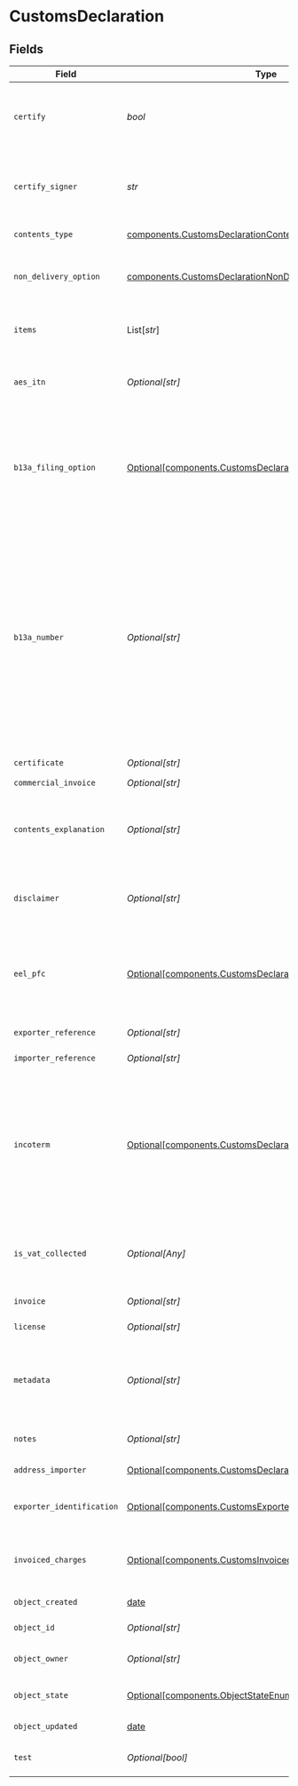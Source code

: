 # CustomsDeclaration


## Fields

| Field                                                                                                                                                                                                                                                                                                                         | Type                                                                                                                                                                                                                                                                                                                          | Required                                                                                                                                                                                                                                                                                                                      | Description                                                                                                                                                                                                                                                                                                                   | Example                                                                                                                                                                                                                                                                                                                       |
| ----------------------------------------------------------------------------------------------------------------------------------------------------------------------------------------------------------------------------------------------------------------------------------------------------------------------------- | ----------------------------------------------------------------------------------------------------------------------------------------------------------------------------------------------------------------------------------------------------------------------------------------------------------------------------- | ----------------------------------------------------------------------------------------------------------------------------------------------------------------------------------------------------------------------------------------------------------------------------------------------------------------------------- | ----------------------------------------------------------------------------------------------------------------------------------------------------------------------------------------------------------------------------------------------------------------------------------------------------------------------------- | ----------------------------------------------------------------------------------------------------------------------------------------------------------------------------------------------------------------------------------------------------------------------------------------------------------------------------- |
| `certify`                                                                                                                                                                                                                                                                                                                     | *bool*                                                                                                                                                                                                                                                                                                                        | :heavy_check_mark:                                                                                                                                                                                                                                                                                                            | Expresses that the certify_signer has provided all information of this customs declaration truthfully.                                                                                                                                                                                                                        | true                                                                                                                                                                                                                                                                                                                          |
| `certify_signer`                                                                                                                                                                                                                                                                                                              | *str*                                                                                                                                                                                                                                                                                                                         | :heavy_check_mark:                                                                                                                                                                                                                                                                                                            | Name of the person who created the customs declaration and is responsible for the validity of all <br/>information provided.                                                                                                                                                                                                  | Shawn Ippotle                                                                                                                                                                                                                                                                                                                 |
| `contents_type`                                                                                                                                                                                                                                                                                                               | [components.CustomsDeclarationContentsTypeEnum](../../models/components/customsdeclarationcontentstypeenum.md)                                                                                                                                                                                                                | :heavy_check_mark:                                                                                                                                                                                                                                                                                                            | Type of goods of the shipment.                                                                                                                                                                                                                                                                                                | MERCHANDISE                                                                                                                                                                                                                                                                                                                   |
| `non_delivery_option`                                                                                                                                                                                                                                                                                                         | [components.CustomsDeclarationNonDeliveryOptionEnum](../../models/components/customsdeclarationnondeliveryoptionenum.md)                                                                                                                                                                                                      | :heavy_check_mark:                                                                                                                                                                                                                                                                                                            | Indicates how the carrier should proceed in case the shipment can't be delivered.                                                                                                                                                                                                                                             |                                                                                                                                                                                                                                                                                                                               |
| `items`                                                                                                                                                                                                                                                                                                                       | List[*str*]                                                                                                                                                                                                                                                                                                                   | :heavy_check_mark:                                                                                                                                                                                                                                                                                                            | Distinct Parcel content items as Customs Items object_ids.                                                                                                                                                                                                                                                                    | [<br/>"5087f181d1dc4b14b73fdbf636498886"<br/>]                                                                                                                                                                                                                                                                                |
| `aes_itn`                                                                                                                                                                                                                                                                                                                     | *Optional[str]*                                                                                                                                                                                                                                                                                                               | :heavy_minus_sign:                                                                                                                                                                                                                                                                                                            | **required if eel_pfc is `AES_ITN`**<br><br/>AES / ITN reference of the shipment.                                                                                                                                                                                                                                             |                                                                                                                                                                                                                                                                                                                               |
| `b13a_filing_option`                                                                                                                                                                                                                                                                                                          | [Optional[components.CustomsDeclarationB13AFilingOptionEnum]](../../models/components/customsdeclarationb13afilingoptionenum.md)                                                                                                                                                                                              | :heavy_minus_sign:                                                                                                                                                                                                                                                                                                            | B13A Option details are obtained by filing a B13A Canada Export Declaration via the Canadian Export Reporting System (CERS). <br/><a href="https://www.cbsa-asfc.gc.ca/services/export/guide-eng.html" target="_blank" rel="noopener noreferrer"> More information on reporting commercial exports from Canada. </a>          |                                                                                                                                                                                                                                                                                                                               |
| `b13a_number`                                                                                                                                                                                                                                                                                                                 | *Optional[str]*                                                                                                                                                                                                                                                                                                               | :heavy_minus_sign:                                                                                                                                                                                                                                                                                                            | **must be provided if and only if b13a_filing_option is provided**<br><br/>Represents:<br> the Proof of Report (POR) Number when b13a_filing_option is `FILED_ELECTRONICALLY`;<br> <br/>the Summary ID Number when b13a_filing_option is `SUMMARY_REPORTING`;<br> <br/>or the Exemption Number when b13a_filing_option is `NOT_REQUIRED`. |                                                                                                                                                                                                                                                                                                                               |
| `certificate`                                                                                                                                                                                                                                                                                                                 | *Optional[str]*                                                                                                                                                                                                                                                                                                               | :heavy_minus_sign:                                                                                                                                                                                                                                                                                                            | Certificate reference of the shipment.                                                                                                                                                                                                                                                                                        |                                                                                                                                                                                                                                                                                                                               |
| `commercial_invoice`                                                                                                                                                                                                                                                                                                          | *Optional[str]*                                                                                                                                                                                                                                                                                                               | :heavy_minus_sign:                                                                                                                                                                                                                                                                                                            | N/A                                                                                                                                                                                                                                                                                                                           |                                                                                                                                                                                                                                                                                                                               |
| `contents_explanation`                                                                                                                                                                                                                                                                                                        | *Optional[str]*                                                                                                                                                                                                                                                                                                               | :heavy_minus_sign:                                                                                                                                                                                                                                                                                                            | **required if contents_type is `OTHER`**<br><br/>Explanation of the type of goods of the shipment.                                                                                                                                                                                                                            | T-Shirt purchase                                                                                                                                                                                                                                                                                                              |
| `disclaimer`                                                                                                                                                                                                                                                                                                                  | *Optional[str]*                                                                                                                                                                                                                                                                                                               | :heavy_minus_sign:                                                                                                                                                                                                                                                                                                            | Disclaimer for the shipment and customs information that have been provided.                                                                                                                                                                                                                                                  |                                                                                                                                                                                                                                                                                                                               |
| `eel_pfc`                                                                                                                                                                                                                                                                                                                     | [Optional[components.CustomsDeclarationEelPfcEnum]](../../models/components/customsdeclarationeelpfcenum.md)                                                                                                                                                                                                                  | :heavy_minus_sign:                                                                                                                                                                                                                                                                                                            | EEL / PFC type of the shipment. For most shipments from the US to CA, `NOEEI_30_36` is applicable; for most <br/>other shipments from the US, `NOEEI_30_37_a` is applicable.                                                                                                                                                  | NOEEI_30_37_a                                                                                                                                                                                                                                                                                                                 |
| `exporter_reference`                                                                                                                                                                                                                                                                                                          | *Optional[str]*                                                                                                                                                                                                                                                                                                               | :heavy_minus_sign:                                                                                                                                                                                                                                                                                                            | Exporter reference of an export shipment.                                                                                                                                                                                                                                                                                     |                                                                                                                                                                                                                                                                                                                               |
| `importer_reference`                                                                                                                                                                                                                                                                                                          | *Optional[str]*                                                                                                                                                                                                                                                                                                               | :heavy_minus_sign:                                                                                                                                                                                                                                                                                                            | Importer reference of an import shipment.                                                                                                                                                                                                                                                                                     |                                                                                                                                                                                                                                                                                                                               |
| `incoterm`                                                                                                                                                                                                                                                                                                                    | [Optional[components.CustomsDeclarationIncotermEnum]](../../models/components/customsdeclarationincotermenum.md)                                                                                                                                                                                                              | :heavy_minus_sign:                                                                                                                                                                                                                                                                                                            | The incoterm reference of the shipment. FCA is available for DHL Express and FedEx only. <br/>eDAP is available for DPD UK only. DAP is available for DHL Express and DPD UK.<br/>If expecting DAP for other carriers, please use DDU.                                                                                        | DDP                                                                                                                                                                                                                                                                                                                           |
| `is_vat_collected`                                                                                                                                                                                                                                                                                                            | *Optional[Any]*                                                                                                                                                                                                                                                                                                               | :heavy_minus_sign:                                                                                                                                                                                                                                                                                                            | Indicates whether the shipment's destination VAT has been collected. May be required for some destinations.                                                                                                                                                                                                                   |                                                                                                                                                                                                                                                                                                                               |
| `invoice`                                                                                                                                                                                                                                                                                                                     | *Optional[str]*                                                                                                                                                                                                                                                                                                               | :heavy_minus_sign:                                                                                                                                                                                                                                                                                                            | Invoice reference of the shipment.                                                                                                                                                                                                                                                                                            | #123123                                                                                                                                                                                                                                                                                                                       |
| `license`                                                                                                                                                                                                                                                                                                                     | *Optional[str]*                                                                                                                                                                                                                                                                                                               | :heavy_minus_sign:                                                                                                                                                                                                                                                                                                            | License reference of the shipment.                                                                                                                                                                                                                                                                                            |                                                                                                                                                                                                                                                                                                                               |
| `metadata`                                                                                                                                                                                                                                                                                                                    | *Optional[str]*                                                                                                                                                                                                                                                                                                               | :heavy_minus_sign:                                                                                                                                                                                                                                                                                                            | A string of up to 100 characters that can be filled with any additional information you <br/>want to attach to the object.                                                                                                                                                                                                    | Order ID #123123                                                                                                                                                                                                                                                                                                              |
| `notes`                                                                                                                                                                                                                                                                                                                       | *Optional[str]*                                                                                                                                                                                                                                                                                                               | :heavy_minus_sign:                                                                                                                                                                                                                                                                                                            | Additional notes to be included in the customs declaration.                                                                                                                                                                                                                                                                   |                                                                                                                                                                                                                                                                                                                               |
| `address_importer`                                                                                                                                                                                                                                                                                                            | [Optional[components.CustomsDeclarationAddressImporter]](../../models/components/customsdeclarationaddressimporter.md)                                                                                                                                                                                                        | :heavy_minus_sign:                                                                                                                                                                                                                                                                                                            | Object ID of the Importer address.                                                                                                                                                                                                                                                                                            | 257ba08436604d2aaf069caafe7acb2a                                                                                                                                                                                                                                                                                              |
| `exporter_identification`                                                                                                                                                                                                                                                                                                     | [Optional[components.CustomsExporterIdentification]](../../models/components/customsexporteridentification.md)                                                                                                                                                                                                                | :heavy_minus_sign:                                                                                                                                                                                                                                                                                                            | Additional exporter identification that may be required to ship in certain countries                                                                                                                                                                                                                                          |                                                                                                                                                                                                                                                                                                                               |
| `invoiced_charges`                                                                                                                                                                                                                                                                                                            | [Optional[components.CustomsInvoicedCharges]](../../models/components/customsinvoicedcharges.md)                                                                                                                                                                                                                              | :heavy_minus_sign:                                                                                                                                                                                                                                                                                                            | Additional invoiced charges to be shown on the Customs Declaration Commercial Invoice.                                                                                                                                                                                                                                        |                                                                                                                                                                                                                                                                                                                               |
| `object_created`                                                                                                                                                                                                                                                                                                              | [date](https://docs.python.org/3/library/datetime.html#date-objects)                                                                                                                                                                                                                                                          | :heavy_minus_sign:                                                                                                                                                                                                                                                                                                            | Date and time of object creation.                                                                                                                                                                                                                                                                                             | 2014-07-17T01:01:08.306Z                                                                                                                                                                                                                                                                                                      |
| `object_id`                                                                                                                                                                                                                                                                                                                   | *Optional[str]*                                                                                                                                                                                                                                                                                                               | :heavy_minus_sign:                                                                                                                                                                                                                                                                                                            | Unique identifier of the given object.                                                                                                                                                                                                                                                                                        | e2197a54da9d470480f4f8796cc419cb                                                                                                                                                                                                                                                                                              |
| `object_owner`                                                                                                                                                                                                                                                                                                                | *Optional[str]*                                                                                                                                                                                                                                                                                                               | :heavy_minus_sign:                                                                                                                                                                                                                                                                                                            | Username of the user who created the object.                                                                                                                                                                                                                                                                                  | shippotle@shippo.com                                                                                                                                                                                                                                                                                                          |
| `object_state`                                                                                                                                                                                                                                                                                                                | [Optional[components.ObjectStateEnum]](../../models/components/objectstateenum.md)                                                                                                                                                                                                                                            | :heavy_minus_sign:                                                                                                                                                                                                                                                                                                            | Indicates the validity of the enclosing object                                                                                                                                                                                                                                                                                |                                                                                                                                                                                                                                                                                                                               |
| `object_updated`                                                                                                                                                                                                                                                                                                              | [date](https://docs.python.org/3/library/datetime.html#date-objects)                                                                                                                                                                                                                                                          | :heavy_minus_sign:                                                                                                                                                                                                                                                                                                            | Date and time of last object update.                                                                                                                                                                                                                                                                                          | 2014-07-17T01:01:08.306Z                                                                                                                                                                                                                                                                                                      |
| `test`                                                                                                                                                                                                                                                                                                                        | *Optional[bool]*                                                                                                                                                                                                                                                                                                              | :heavy_minus_sign:                                                                                                                                                                                                                                                                                                            | Indicates whether the object has been created in test mode.                                                                                                                                                                                                                                                                   | true                                                                                                                                                                                                                                                                                                                          |